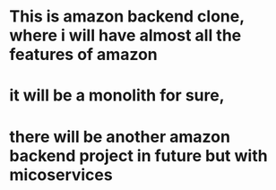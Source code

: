 # This is amazon backend clone, where i will have almost all the features of amazon

# it will be a monolith for sure,

# there will be another amazon backend  project in future but with micoservices
